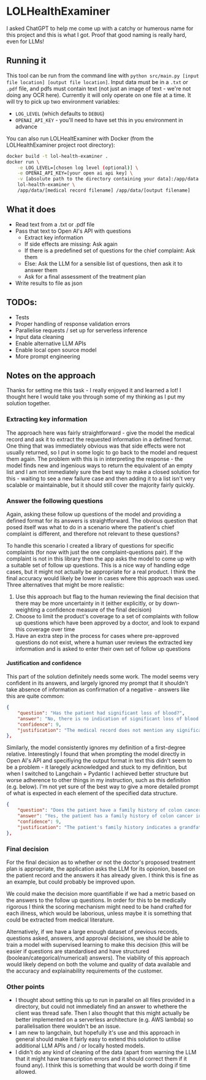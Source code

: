 # LOLHealthExaminer

I asked ChatGPT to help me come up with a catchy or humerous name for this project and this is what I got. Proof that good naming is really hard, even for LLMs!

## Running it

This tool can be run from the command line with `python src/main.py [input file location] [output file location]`. Input data must be in a `.txt` or `.pdf` file, and pdfs must contain text (not just an image of text - we're not doing any OCR here). Currently it will only operate on one file at a time.
It will try to pick up two environment variables:

- `LOG_LEVEL` (which defaults to `DEBUG`)
- `OPENAI_API_KEY` - you'll need to have set this in you environment in advance

You can also run LOLHealtExaminer with Docker (from the LOLHealthExaminer project root directory):

```bash
docker build -t lol-health-examiner .
docker run \
    -e LOG_LEVEL=[chosen log level (optional)] \
    -e OPENAI_API_KEY=[your open ai api key] \
    -v [absolute path to the directory containing your data]:/app/data \
    lol-health-examiner \
    /app/data/[medical record filename] /app/data/[output filename]
```

## What it does

- Read text from a .txt or .pdf file
- Pass that text to Open AI's API with questions
  - Extract key information
  - If side effects are missing: Ask again
  - If there is a predefined set of questions for the chief complaint: Ask them
  - Else: Ask the LLM for a sensible list of questions, then ask it to answer them
  - Ask for a final assessment of the treatment plan
- Write results to file as json

## TODOs:

- Tests
- Proper handling of response validation errors
- Parallelise requests / set up for serverless inference
- Input data cleaning
- Enable alternative LLM APIs
- Enable local open source model
- More prompt engineering

## Notes on the approach

Thanks for setting me this task - I really enjoyed it and learned a lot! I thought here I would take you through some of my thinking as I put my solution together.

### Extracting key information

The approach here was fairly straightforward - give the model the medical record and ask it to extract the requested information in a defined format. One thing that was immediately obvious was that side effects were not usually returned, so I put in some logic to go back to the model and request them again. The problem with this is in interpreting the response - the model finds new and ingenious ways to return the equivalent of an empty list and I am not immediately sure the best way to make a closed solution for this - waiting to see a new failure case and then adding it to a list isn't very scalable or maintainable, but it should still cover the majority fairly quickly.

### Answer the following questions

Again, asking these follow up questions of the model and providing a defined format for its answers is straightforward. The obvious question that posed itself was what to do in a scenario where the patient's chief complaint is different, and therefore not relevant to these questions?

To handle this scenario I created a library of questions for specific complaints (for now with just the one complaint-questions pair). If the complaint is not in this library then the app asks the model to come up with a suitable set of follow up questions. This is a nice way of handling edge cases, but it might not actually be appropriate for a real product. I think the final accuracy would likely be lower in cases where this approach was used. Three alternatives that might be more realistic:

1. Use this approach but flag to the human reviewing the final decision that there may be more uncertainty in it (either explicitly, or by down-weighting a confidence measure of the final decision)
2. Choose to limit the product's coverage to a set of complaints with follow up questions which have been approved by a doctor, and look to expand this coverage over time
3. Have an extra step in the process for cases where pre-approved questions do not exist, where a human user reviews the extracted key information and is asked to enter their own set of follow up questions

#### Justification and confidence

This part of the solution definitely needs some work. The model seems very confident in its answers, and largely ignored my prompt that it shouldn't take absence of information as confirmation of a negative - answers like this are quite common:

```json
{
    "question": "Has the patient had significant loss of blood?",
    "answer": "No, there is no indication of significant loss of blood.",
    "confidence": 9,
    "justification": "The medical record does not mention any significant loss of blood."
},
```

Similarly, the model consistently ignores my definition of a first-degree relative. Interestingly I found that when prompting the model directly in Open AI's API and specifiying the output format in text this didn't seem to be a problem - it laregely acknowledged and stuck to my definition, but when I switched to Langchain + Pydantic I achieved better structure but worse adherence to other things in my instruction, such as this definition (e.g. below). I'm not yet sure of the best way to give a more detailed prompt of what is expected in each element of the specified data structure.

```json
{
    "question": "Does the patient have a family history of colon cancer in their first-degree relatives? (a first-degree relative is only a parent, sibling, or child)",
    "answer": "Yes, the patient has a family history of colon cancer in a first-degree relative (grandfather).",
    "confidence": 9,
    "justification": "The patient's family history indicates a grandfather with colon cancer, which constitutes a first-degree relative."
},
```

### Final decision

For the final decision as to whether or not the doctor's proposed treatment plan is appropriate, the application asks the LLM for its opionion, based on the patient record and the answers it has already given. I think this is fine as an example, but could probably be improved upon.

We could make the decision more quantifiable if we had a metric based on the answers to the follow up questions. In order for this to be medically rigorous I think the scoring mechanism might need to be hand crafted for each illness, which would be laborious, unless maybe it is something that could be extracted from medical literature.

Alternatively, if we have a large enough dataset of previous records, questions asked, answers, and approval decisions, we should be able to train a model with supervised learning to make this decision (this will be easier if questions are standardised and have structured (boolean/categorical/numerical) answers). The viability of this approach would likely depend on both the volume and quality of data available and the accuracy and explainability requirements of the customer.

### Other points

- I thought about setting this up to run in parallel on all files provided in a directory, but could not immediately find an answer to whethere the client was thread safe. Then I also thought that this might actually be better implemented on a serverless architecture (e.g. AWS lambda) so parallelisation there wouldn't be an issue.
- I am new to langchain, but hopefully it's use and this approach in general should make it fairly easy to extend this solution to utilise additional LLM APIs and / or locally hosted models.
- I didn't do any kind of cleaning of the data (apart from warning the LLM that it might have transcription errors and it should correct them if it found any). I think this is something that would be worth doing if time allowed.
